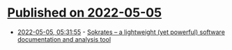 # [Published on 2022-05-05](index.md)

* [2022-05-05, 05:31:55](https://news.ycombinator.com/item?id=31269881) - [Sokrates – a lightweight (yet powerful) software documentation and analysis tool](https://www.sokrates.dev/)
